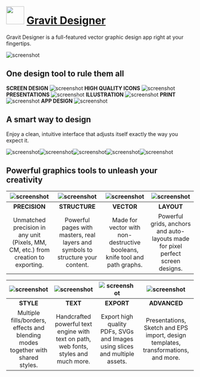 ﻿# <img src="https://cdn.jsdelivr.net/gh/chtof/chocolatey-packages/automatic/gravitdesigner/gravitdesigner.png" width="48" height="48"/> [Gravit Designer](https://chocolatey.org/packages/gravitdesigner)

Gravit Designer is a full-featured vector graphic design app right at your fingertips.

![screenshot](https://cdn.jsdelivr.net/gh/chtof/chocolatey-packages/automatic/gravitdesigner.portable/screenshot.png)

## One design tool to rule them all
**SCREEN DESIGN**
![screenshot](https://cdn.jsdelivr.net/gh/chtof/chocolatey-packages/automatic/gravitdesigner.portable/screenshot1.png)
**HIGH QUALITY ICONS**
![screenshot](https://cdn.jsdelivr.net/gh/chtof/chocolatey-packages/automatic/gravitdesigner.portable/screenshot2.png)
**PRESENTATIONS**
![screenshot](https://cdn.jsdelivr.net/gh/chtof/chocolatey-packages/automatic/gravitdesigner.portable/screenshot3.png)
**ILLUSTRATION**
![screenshot](https://cdn.jsdelivr.net/gh/chtof/chocolatey-packages/automatic/gravitdesigner.portable/screenshot4.png)
**PRINT**
![screenshot](https://cdn.jsdelivr.net/gh/chtof/chocolatey-packages/automatic/gravitdesigner.portable/screenshot5.png)
**APP DESIGN**
![screenshot](https://cdn.jsdelivr.net/gh/chtof/chocolatey-packages/automatic/gravitdesigner.portable/screenshot6.png)

## A smart way to design
Enjoy a clean, intuitive interface that adjusts itself exactly the way you expect it.

![screenshot](https://cdn.jsdelivr.net/gh/chtof/chocolatey-packages/automatic/gravitdesigner.portable/screenshot1c.png)![screenshot](https://cdn.jsdelivr.net/gh/chtof/chocolatey-packages/automatic/gravitdesigner.portable/screenshot2c.png)![screenshot](https://cdn.jsdelivr.net/gh/chtof/chocolatey-packages/automatic/gravitdesigner.portable/screenshot3c.png)![screenshot](https://cdn.jsdelivr.net/gh/chtof/chocolatey-packages/automatic/gravitdesigner.portable/screenshot4c.png)![screenshot](https://cdn.jsdelivr.net/gh/chtof/chocolatey-packages/automatic/gravitdesigner.portable/screenshot5c.png)

## Powerful graphics tools to unleash your creativity

|![screenshot](https://cdn.jsdelivr.net/gh/chtof/chocolatey-packages/automatic/gravitdesigner.portable/screenshot1a.png)|![screenshot](https://cdn.jsdelivr.net/gh/chtof/chocolatey-packages/automatic/gravitdesigner.portable/screenshot2a.png)|![screenshot](https://cdn.jsdelivr.net/gh/chtof/chocolatey-packages/automatic/gravitdesigner.portable/screenshot3a.png)|![screenshot](https://cdn.jsdelivr.net/gh/chtof/chocolatey-packages/automatic/gravitdesigner.portable/screenshot4a.png)|
|:---:|:---:|:---:|:---:|
|**PRECISION**|**STRUCTURE**|**VECTOR**|**LAYOUT**|
|Unmatched precision in any unit (Pixels, MM, CM, etc.) from creation to exporting.|Powerful pages with masters, real layers and symbols to structure your content.|Made for vector with non-destructive booleans, knife tool and path graphs.|Powerful grids, anchors and auto-layouts made for pixel perfect screen designs.|

|![screenshot](https://cdn.jsdelivr.net/gh/chtof/chocolatey-packages/automatic/gravitdesigner.portable/screenshot5a.png)|![screenshot](https://cdn.jsdelivr.net/gh/chtof/chocolatey-packages/automatic/gravitdesigner.portable/screenshot6a.png)|![screenshot](https://cdn.jsdelivr.net/gh/chtof/chocolatey-packages/automatic/gravitdesigner.portable/screenshot7a.png)|![screenshot](https://cdn.jsdelivr.net/gh/chtof/chocolatey-packages/automatic/gravitdesigner.portable/screenshot8a.png)|
|:---:|:---:|:---:|:---:|
|**STYLE**|**TEXT**|**EXPORT**|**ADVANCED**|
|Multiple fills/borders, effects and blending modes together with shared styles.|Handcrafted powerful text engine with text on path, web fonts, styles and much more.|Export high quality PDFs, SVGs and Images using slices and multiple assets.|Presentations, Sketch and EPS import, design templates, transformations, and more.|

